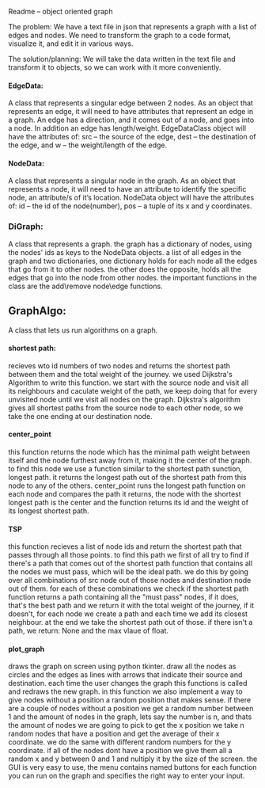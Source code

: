 Readme – object oriented graph

The problem:
We have a text file in json that represents a graph with a list of edges and nodes. We need to transform the graph to a code format, visualize it, and edit it in various ways.

The solution/planning:
We will take the data written in the text file and transform it to objects, so we can work with it more conveniently. 

#### EdgeData:
A class that represents a singular edge between 2 nodes.
As an object that represents an edge, it will need to have attributes that represent an edge in a graph.
An edge has a direction, and it comes out of a node, and goes into a node. In addition an edge has length/weight.
EdgeDataClass object will have the attributes of: src – the source of the edge,
dest – the destination of the edge, and w – the weight/length of the edge.

#### NodeData:
A class that represents a singular node in the graph.
As an object that represents a node, it will need to have an attribute to identify the specific node, 
an attribute/s of it’s location.
NodeData object will have the attributes of: id – the id of the node(number),
pos – a tuple of its x and y coordinates.

### DiGraph:
A class that represents a graph. the graph has a dictionary of nodes, using the nodes' ids as keys to the NodeData objects. a list of all edges in the graph and two dictionaries,
one dictionary holds for each node all the edges that go from it to other nodes. the other does the opposite, holds all the edges that go into the node from other nodes.
the important functions in the class are the add\remove node\edge functions.

## GraphAlgo:
A class that lets us run algorithms on a graph.
#### shortest path:
recieves wto id numbers of two nodes and returns the shortest path between them and the total weight of the journey.
we used Dijkstra's Algorithm to write this function. we start with the source node and visit all its neighbours and 
caculate weight of the path, we keep doing that for every unvisited node until we visit all nodes on the graph. Dijkstra's
algorithm gives all shortest paths from the source node to each other node, so we take the one ending at our destination node.

#### center_point
this function returns the node which has the minimal path weight between itself and the node furthest away from it, making it the center of the graph.
to find this node we use a function similar to the shortest path sunction, longest path. it returns the longest path out of the shortest path from this node to any of the others.
center_point runs the longest path function on each node and compares the path it returns, the node with the shortest longest path is the center and
the function returns its id and the weight of its longest shortest path.

#### TSP
this function recieves a list of node ids and return the shortest path that passes through all those points.
to find this path we first of all try to find if there's a path that comes out of the shortest path function that contains all the nodes we 
must pass, which will be the ideal path. we do this by going over all combinations of src node out of those nodes and destination node out of them. 
for each of these combinations we check if the shortest path function returns a path containing all the "must pass" nodes, if it does, that's the best path
and we return it with the total weight of the journey, if it doesn't, for each node we create a path and each time we add its closest neighbour. at the end we take the shortest 
path out of those. if there isn't a path, we return: None and the max vlaue of float.

#### plot_graph
draws the graph on screen using python tkinter. draw all the nodes as circles and the edges as lines with arrows that indicate their source and destination.
each time the user changes the graph this functions is called and redraws the new graph. in this function we also implement a way to give nodes without a position
a random position that makes sense. if there are a couple of nodes without a position we get a random number between 1 and the amount of nodes in the graph, lets say the 
number is n, and thats the amount of nodes we are going to pick to get the x position we take n random nodes that have a position and get the average of their x coordinate.
we do the same with different random numbers for the y coordinate. if all of the nodes dont have a position we give them all a random x and y between 0 and 1 and nultiply
it by the size of the screen. the GUI is very easy to use, the menu contains named buttons for each function you can run on the graph and specifies the right way to enter 
your input.
